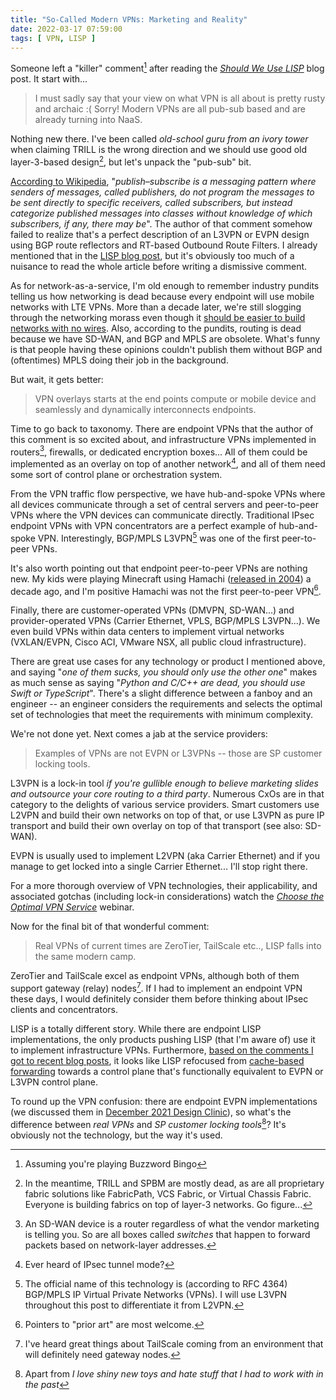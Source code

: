```yaml
---
title: "So-Called Modern VPNs: Marketing and Reality"
date: 2022-03-17 07:59:00
tags: [ VPN, LISP ]
---
```

Someone left a "killer" comment[^BB] after reading the _[Should We Use LISP](/2022/03/should-we-use-lisp/)_ blog post. It start with...

> I must sadly say that your view on what VPN is all about is pretty rusty and archaic :( Sorry! Modern VPNs are all pub-sub based and are already turning into NaaS.

Nothing new there. I've been called *old-school guru from an ivory tower* when claiming TRILL is the wrong direction and we should use good old layer-3-based design[^TRILL], but let's unpack the "pub-sub" bit.
<!--more-->
[^BB]: Assuming you're playing Buzzword Bingo

[^TRILL]: In the meantime, TRILL and SPBM are mostly dead, as are all proprietary fabric solutions like FabricPath, VCS Fabric, or Virtual Chassis Fabric. Everyone is building fabrics on top of layer-3 networks. Go figure...

[According to Wikipedia](https://en.wikipedia.org/wiki/Publish%E2%80%93subscribe_pattern), "_publish–subscribe is a messaging pattern where senders of messages, called publishers, do not program the messages to be sent directly to specific receivers, called subscribers, but instead categorize published messages into classes without knowledge of which subscribers, if any, there may be_". The author of that comment somehow failed to realize that's a perfect description of an L3VPN or EVPN design using BGP route reflectors and RT-based Outbound Route Filters. I already mentioned that in the [LISP blog post](/2022/03/should-we-use-lisp/), but it's obviously too much of a nuisance to read the whole article before writing a dismissive comment.

As for network-as-a-service, I'm old enough to remember industry pundits telling us how networking is dead because every endpoint will use mobile networks with LTE VPNs. More than a decade later, we're still slogging through the networking morass even though it [should be easier to build networks with no wires](https://dilbert.com/strip/2010-04-24). Also, according to the pundits, routing is dead because we have SD-WAN, and BGP and MPLS are obsolete. What's funny is that people having these opinions couldn't publish them without BGP and (oftentimes) MPLS doing their job in the background.

But wait, it gets better:

> VPN overlays starts at the end points compute or mobile device and seamlessly and dynamically interconnects endpoints.

Time to go back to taxonomy. There are endpoint VPNs that the author of this comment is so excited about, and infrastructure VPNs implemented in routers[^SDR], firewalls, or dedicated encryption boxes... All of them could be implemented as an overlay on top of another network[^IPSEC], and all of them need some sort of control plane or orchestration system.

[^SDR]: An SD-WAN device is a router regardless of what the vendor marketing is telling you. So are all boxes called _switches_ that happen to forward packets based on network-layer addresses.

[^IPSEC]: Ever heard of IPsec tunnel mode?

From the VPN traffic flow perspective, we have hub-and-spoke VPNs where all devices communicate through a set of central servers and peer-to-peer VPNs where the VPN devices can communicate directly. Traditional IPsec endpoint VPNs with VPN concentrators are a perfect example of hub-and-spoke VPN. Interestingly, BGP/MPLS L3VPN[^L3VPN] was one of the first peer-to-peer VPNs.

[^L3VPN]: The official name of this technology is (according to RFC 4364) BGP/MPLS IP Virtual Private Networks (VPNs). I will use L3VPN throughout this post to differentiate it from L2VPN.

It's also worth pointing out that endpoint peer-to-peer VPNs are nothing new. My kids were playing Minecraft using Hamachi ([released in 2004](https://en.wikipedia.org/wiki/LogMeIn_Hamachi)) a decade ago, and I'm positive Hamachi was not the first peer-to-peer VPN[^PA].

[^PA]: Pointers to "prior art" are most welcome.

Finally, there are customer-operated VPNs (DMVPN, SD-WAN...) and provider-operated VPNs (Carrier Ethernet, VPLS, BGP/MPLS L3VPN...). We even build VPNs within data centers to implement virtual networks (VXLAN/EVPN, Cisco ACI, VMware NSX, all public cloud infrastructure).

There are great use cases for any technology or product I mentioned above, and saying "_one of them sucks, you should only use the other one_" makes as much sense as saying "_Python and C/C++ are dead, you should use Swift or TypeScript_". There's a slight difference between a fanboy and an engineer -- an engineer considers the requirements and selects the optimal set of technologies that meet the requirements with minimum complexity.

We're not done yet. Next comes a jab at the service providers:

> Examples of VPNs are not EVPN or L3VPNs -- those are SP customer locking tools.

L3VPN is a lock-in tool *if you're gullible enough to believe marketing slides and outsource your core routing to a third party*. Numerous CxOs are in that category to the delights of various service providers. Smart customers use L2VPN and build their own networks on top of that, or use L3VPN as pure IP transport and build their own overlay on top of that transport (see also: SD-WAN).

EVPN is usually used to implement L2VPN (aka Carrier Ethernet) and if you manage to get locked into a single Carrier Ethernet... I'll stop right there.

For a more thorough overview of VPN technologies, their applicability, and associated gotchas (including lock-in considerations) watch the _[Choose the Optimal VPN Service](https://www.ipspace.net/Choose_the_Optimal_VPN_Service)_ webinar.

Now for the final bit of that wonderful comment:

> Real VPNs of current times are ZeroTier, TailScale etc.., LISP falls into the same modern camp.

ZeroTier and TailScale excel as endpoint VPNs, although both of them support gateway (relay) nodes[^TS]. If I had to implement an endpoint VPN these days, I would definitely consider them before thinking about IPsec clients and concentrators.

[^TS]: I've heard great things about TailScale coming from an environment that will definitely need gateway nodes.

LISP is a totally different story. While there are endpoint LISP implementations, the only products pushing LISP (that I'm aware of) use it to implement infrastructure VPNs. Furthermore, [based on the comments I got to recent blog posts](/2022/03/should-we-use-lisp/), it looks like LISP refocused from [cache-based forwarding](/2022/02/cache-based-forwarding/) towards a control plane that's functionally equivalent to EVPN or L3VPN control plane. 

To round up the VPN confusion: there are endpoint EVPN implementations (we discussed them in [December 2021 Design Clinic](https://my.ipspace.net/bin/list?id=Design#2021_12)), so what's the difference between _real VPNs_ and _SP customer locking tools_[^TOYS]? It's obviously not the technology, but the way it's used.

[^TOYS]: Apart from _I love shiny new toys and hate stuff that I had to work with in the past_
